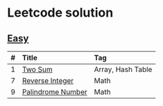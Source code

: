 ﻿# Leetcode solution

## [Easy]

| #    | Title                                                             | Tag                                               |
| :--- | :---------------------------------------------------------------- | :------------------------------------------------ |
| 1    | [Two Sum][0001]                                                   | Array, Hash Table                                 |
| 7    | [Reverse Integer][0007]                                           | Math                                              |
| 9    | [Palindrome Number][0009]                                         | Math                                              |

[Easy]: https://github.com/cudhuy/leetcode-solution/tree/main/Easy
[0001]: https://github.com/cudhuy/leetcode-solution/blob/main/Easy/0001.cpp
[0007]: https://github.com/cudhuy/leetcode-solution/blob/main/Easy/0007.cpp
[0009]: https://github.com/cudhuy/leetcode-solution/blob/main/Easy/0009.cpp

